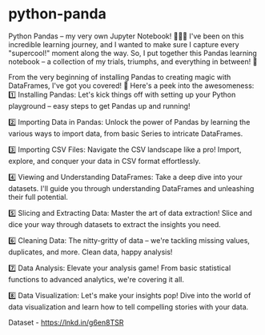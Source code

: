 # python-panda

Python Pandas – my very own Jupyter Notebook! 🐍🐼📓
I've been on this incredible learning journey, and I wanted to make sure I capture every "supercool!" moment along the way. So, I put together this Pandas learning notebook – a collection of my trials, triumphs, and everything in between! 🚀

From the very beginning of installing Pandas to creating magic with DataFrames, I've got you covered! 🚀
Here's a peek into the awesomeness:
1️⃣ Installing Pandas: Let's kick things off with setting up your Python playground – easy steps to get Pandas up and running!

2️⃣ Importing Data in Pandas: Unlock the power of Pandas by learning the various ways to import data, from basic Series to intricate DataFrames.

3️⃣ Importing CSV Files: Navigate the CSV landscape like a pro! Import, explore, and conquer your data in CSV format effortlessly.

4️⃣ Viewing and Understanding DataFrames: Take a deep dive into your datasets. I'll guide you through understanding DataFrames and unleashing their full potential.

5️⃣ Slicing and Extracting Data: Master the art of data extraction! Slice and dice your way through datasets to extract the insights you need.

6️⃣ Cleaning Data: The nitty-gritty of data – we're tackling missing values, duplicates, and more. Clean data, happy analysis!

7️⃣ Data Analysis: Elevate your analysis game! From basic statistical functions to advanced analytics, we're covering it all.

8️⃣ Data Visualization: Let's make your insights pop! Dive into the world of data visualization and learn how to tell compelling stories with your data.


Dataset - https://lnkd.in/g6en8TSR
